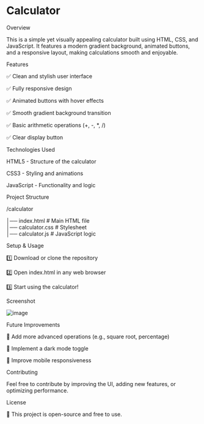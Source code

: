 # Calculator

Overview

This is a simple yet visually appealing calculator built using HTML, CSS, and JavaScript. It features a modern gradient background, animated buttons, and a responsive layout, making calculations smooth and enjoyable.

Features

✅ Clean and stylish user interface

✅ Fully responsive design

✅ Animated buttons with hover effects

✅ Smooth gradient background transition

✅ Basic arithmetic operations (+, -, *, /)

✅ Clear display button

Technologies Used

HTML5 - Structure of the calculator

CSS3 - Styling and animations

JavaScript - Functionality and logic

Project Structure

/calculator

│── index.html       # Main HTML file  
│── calculator.css   # Stylesheet  
│── calculator.js    # JavaScript logic 


Setup & Usage

1️⃣ Download or clone the repository

2️⃣ Open index.html in any web browser

3️⃣ Start using the calculator!

Screenshot

![image](https://github.com/user-attachments/assets/fa76614b-abd0-4cc8-a40a-2fbdd13e18b2)

Future Improvements

🚀 Add more advanced operations (e.g., square root, percentage)

🚀 Implement a dark mode toggle

🚀 Improve mobile responsiveness

Contributing

Feel free to contribute by improving the UI, adding new features, or optimizing performance.

License

📜 This project is open-source and free to use.
